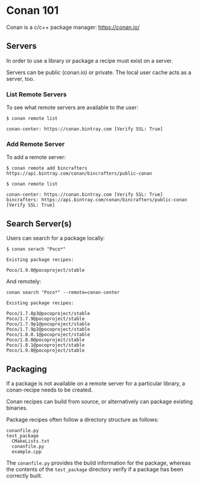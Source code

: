 # Conan 101

Conan is a c/c++ package manager: https://conan.io/

## Servers

In order to use a library or package a recipe must exist on a server.

Servers can be public (conan.io) or private. The local user cache acts as a server, too.

### List Remote Servers

To see what remote servers are available to the user:

```
$ conan remote list

conan-center: https://conan.bintray.com [Verify SSL: True]
```

### Add Remote Server

To add a remote server:

```
$ conan remote add bincrafters https://api.bintray.com/conan/bincrafters/public-conan

$ conan remote list

conan-center: https://conan.bintray.com [Verify SSL: True]
bincrafters: https://api.bintray.com/conan/bincrafters/public-conan [Verify SSL: True]

```

## Search Server(s)

Users can search for a package locally:

```
$ conan serach "Poco*"

Existing package recipes:

Poco/1.9.0@pocoproject/stable

```

And remotely:

```
conan search "Poco*" --remote=conan-center

Existing package recipes:

Poco/1.7.8p3@pocoproject/stable
Poco/1.7.9@pocoproject/stable
Poco/1.7.9p1@pocoproject/stable
Poco/1.7.9p2@pocoproject/stable
Poco/1.8.0.1@pocoproject/stable
Poco/1.8.0@pocoproject/stable
Poco/1.8.1@pocoproject/stable
Poco/1.9.0@pocoproject/stable

```

## Packaging

If a package is not available on a remote server for a particular library, a conan-recipe needs to be created.

Conan recipes can build from source, or alternatively can package existing binaries.

Package recipes often follow a directory structure as follows:

```
conanfile.py
test_package
  CMakeLists.txt
  conanfile.py
  example.cpp
 ```

The `conanfile.py` provides the build information for the package, whereas the contents of the `test_package` directory verify if a package has been correctly built.

### 
